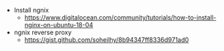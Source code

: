 - Install ngnix
  - https://www.digitalocean.com/community/tutorials/how-to-install-nginx-on-ubuntu-18-04
- ngnix reverse proxy
  - https://gist.github.com/soheilhy/8b94347ff8336d971ad0